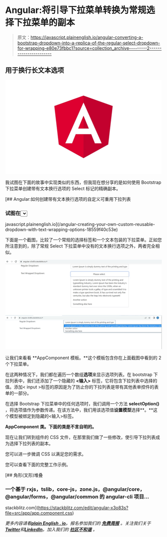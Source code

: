 # Angular:将引导下拉菜单转换为常规选择下拉菜单的副本

> 原文：<https://javascript.plainenglish.io/angular-converting-a-bootstrap-dropdown-into-a-replica-of-the-regular-select-dropdown-for-wrapping-e80e73fbbc1?source=collection_archive---------2----------------------->

## 用于换行长文本选项

![](img/734c5ed7d46d75aa4c3fc7978a575a5e.png)

我试图在下面的故事中实现类似的东西，但我现在想分享的是如何使用 Bootstrap 下拉菜单创建带有文本换行选项的 Select 标记的精确副本。

[](/angular-creating-your-own-custom-reusable-dropdown-with-text-wrapping-options-18559f40c53e) [## Angular:如何创建带有文本换行选项的自定义可重用下拉列表

### 试图在<select>标签中将长文本选项包装成多行总是徒劳的。普通的…</select>

javascript.plainenglish.io](/angular-creating-your-own-custom-reusable-dropdown-with-text-wrapping-options-18559f40c53e) 

下面是一个截图，比较了一个常规的选择标签和一个文本包装的下拉菜单。正如您所注意到的，除了常规 Select 下拉菜单中没有的文本换行选项之外，两者完全相似。

![](img/f0fd31b05b8eef0c22cd56a53fe86415.png)![](img/c475ef35bb0be9397c2729942797cb84.png)

让我们来看看 **AppComponent 模板。**这个模板包含你在上面截图中看到的 2 个下拉菜单。

在这两种情况下，我们都在遍历一个数组**选项**来显示选项列表。在 bootstrap 下拉列表中，我们还添加了一个隐藏的 **<输入>** 标签，它将包含下拉列表中选择的值。添加< input >标签的原因是为了防止你的下拉列表是带有其他表单控件的表单的一部分。

在选择 Bootstrap 下拉菜单中的任何选项时，我们调用一个方法 **selectOption()** ，将选项值作为参数传递。在该方法中，我们用该选项值**设置模型**选择**。**这个模型被绑定到隐藏的<输入>标签。

**AppComponent 类。下面的类是不言自明的。**

现在让我们转到组件的 CSS 文件，在那里我们做了一些修改，使引导下拉列表成为选择下拉列表的副本。

您可以进一步微调 CSS 以满足您的需求。

您可以查看下面的完整工作示例。

[](https://stackblitz.com/edit/angular-x3o83s?file=src/app/app.component.css) [## 角形(叉形)堆叠

### 一个基于 rxjs，tslib，core-js，zone.js，@angular/core，@angular/forms，@angular/common 的 angular-cli 项目…

stackblitz.com](https://stackblitz.com/edit/angular-x3o83s?file=src/app/app.component.css) 

*更多内容请看*[***plain English . io***](https://plainenglish.io/)*。报名参加我们的* [***免费周报***](http://newsletter.plainenglish.io/) *。关注我们关于*[***Twitter***](https://twitter.com/inPlainEngHQ)*和*[***LinkedIn***](https://www.linkedin.com/company/inplainenglish/)*。加入我们的* [***社区不和谐***](https://discord.gg/GtDtUAvyhW) *。*